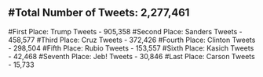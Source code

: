 #Total Number of Tweets: 2,277,461 
---
#First Place: Trump Tweets - 905,358
#Second Place: Sanders Tweets - 458,577
#Third Place: Cruz Tweets - 372,426
#Fourth Place: Clinton Tweets - 298,504
#Fifth Place: Rubio Tweets - 153,557
#Sixth Place: Kasich Tweets - 42,468
#Seventh Place: Jeb! Tweets - 30,846
#Last Place: Carson Tweets - 15,733
